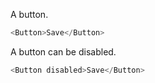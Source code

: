 A button.

```js
<Button>Save</Button>
```

A button can be disabled.

```js
<Button disabled>Save</Button>
```
